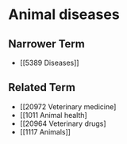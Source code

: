 # Animal diseases  

## Narrower Term

- [[5389 Diseases]]  

## Related Term

- [[20972 Veterinary medicine]
- [[1011 Animal health]
- [[20964 Veterinary drugs]
- [[1117 Animals]]  

